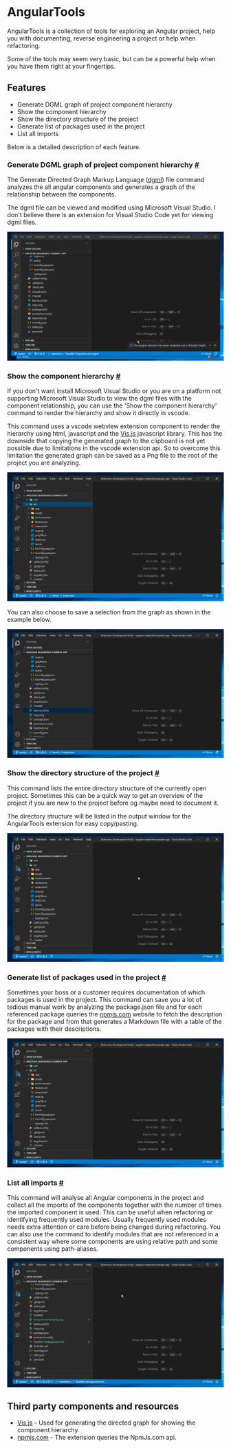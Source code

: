 # AngularTools

AngularTools is a collection of tools for exploring an Angular project, help you with documenting, reverse engineering a project or help when refactoring.

Some of the tools may seem very basic, but can be a powerful help when you have them right at your fingertips.

## Features

* Generate DGML graph of project component hierarchy
* Show the component hierarchy
* Show the directory structure of the project
* Generate list of packages used in the project
* List all imports

Below is a detailed description of each feature.

### Generate DGML graph of project component hierarchy [#](#generate-dgml-graph- 'Generate DGML graph of project component hierarchy')

The Generate Directed Graph Markup Language ([dgml](https://docs.microsoft.com/en-us/visualstudio/modeling/directed-graph-markup-language-dgml-reference)) file command analyzes the all angular components and generates a graph of the relationship between the components.

The dgml file can be viewed and modified using Microsoft Visual Studio. I don't believe there is an extension for Visual Studio Code yet for viewing dgml files.

![Generate DGML graph](https://github.com/CoderAllan/vscode-angulartools/raw/main/images/GenerateDgml.gif)

### Show the component hierarchy [#](#show-component-hierarchy- 'Show the component hierarchy')

If you don't want install Microsoft Visual Studio or you are on a platform not supporting Microsoft Visual Studio to view the dgml files with the component relationship, you can use the 'Show the component hierarchy' command to render the  hierarchy and show it directly in vscode.

This command uses a vscode webview extension component to render the hierarchy using html, javascript and the [Vis.js](https://visjs.org/index.html) javascript library. This has the downside that copying the generated graph to the clipboard is not yet possible due to limitations in the vscode extension api. So to overcome this limitation the generated graph can be saved as a Png file to the root of the project you are analyzing.

![Show component hierarchy](https://github.com/CoderAllan/vscode-angulartools/raw/main/images/ShowComponentHierarchy.gif)

You can also choose to save a selection from the graph as shown in the example below.

![Show component hierarchy](https://github.com/CoderAllan/vscode-angulartools/raw/main/images/ShowComponentHierarchy2.gif)

### Show the directory structure of the project [#](#directory-structure- 'Show the directory structure of the project')

This command lists the entire directory structure of the currently open project. Sometimes this can be a quick way to get an overview of the project if you are new to the project before og maybe need to document it.

The directory structure will be listed in the output window for the AngularTools extension for easy copy/pasting.

![Show the directory structure of the project](https://github.com/CoderAllan/vscode-angulartools/raw/main/images/ShowProjectStructure.gif)

### Generate list of packages used in the project [#](#package-json-to-markdown- 'Generate list of packages used in the project')

Sometimes your boss or a customer requires documentation of which packages is used in the project. This command can save you a lot of tedious manual work by analyzing the package.json file and for each referenced package queries the [npmjs.com](https://www.npmjs.com/) website to fetch the description for the package and from that generates a Markdown file with a table of the packages with their descriptions.

![Generate list of packages used in the project](https://github.com/CoderAllan/vscode-angulartools/raw/main/images/PackageMarkdown.gif)

### List all imports [#](#list-all-imports- 'List all imports')

This command will analyse all Angular components in the project and collect all the imports of the components together with the number of times the imported component is used. This can be useful when refactoring or identifying frequently used modules. Usually frequently used modules needs extra attention or care before being changed during refactoring. You can also use the command to identify modules that are not referenced in a consistent way where some components are using relative path and some components using path-aliases.

![List all imports](https://github.com/CoderAllan/vscode-angulartools/raw/main/images/ListAllImports.gif)

## Third party components and resources

* [Vis.js](https://visjs.org/index.html) - Used for generating the directed graph for showing the component hierarchy.
* [npmjs.com](https://www.npmjs.com/) - The extension queries the NpmJs.com api.
